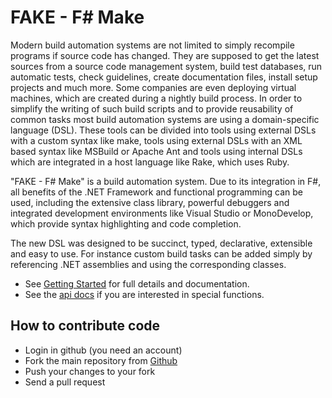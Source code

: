 # FAKE - F# Make

Modern build automation systems are not limited to simply recompile programs if 
source code has changed. They are supposed to get the latest sources from a source 
code management system, build test databases, run automatic tests, check guidelines, 
create documentation files, install setup projects and much more. Some companies are 
even deploying virtual machines, which are created during a nightly build process. In 
order to simplify the writing of such build scripts and to provide reusability of common 
tasks most build automation systems are using a domain-specific language (DSL). These tools 
can be divided into tools using external DSLs with a custom syntax like make, tools using 
external DSLs with an XML based syntax like MSBuild or Apache Ant and tools using internal 
DSLs which are integrated in a host language like Rake, which uses Ruby.

"FAKE - F# Make" is a build automation system. Due to its integration 
in F#, all benefits of the .NET Framework and functional programming can be used, including 
the extensive class library, powerful debuggers and integrated development environments like 
Visual Studio or MonoDevelop, which provide syntax highlighting and code completion.

The new DSL was designed to be succinct, typed, declarative, extensible and easy to use. 
For instance custom build tasks can be added simply by referencing .NET assemblies and using 
the corresponding classes.

* See [Getting Started](GettingStarted.html) for full details and documentation.
* See the [api docs](api/index.htm) if you are interested in special functions.

## How to contribute code

* Login in github (you need an account)
* Fork the main repository from [Github](https://github.com/fsharp/FAKE)
* Push your changes to your fork
* Send a pull request
